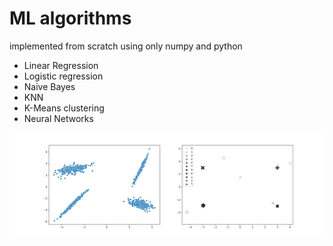 # ML algorithms 

implemented from scratch using only numpy and python
- Linear Regression
- Logistic regression
- Naive Bayes
- KNN
- K-Means clustering
- Neural Networks

![kmeans](kmeans_clusters.svg)
